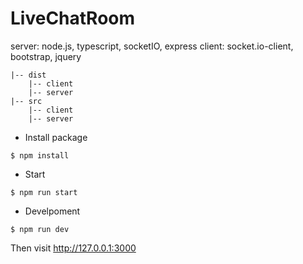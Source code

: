 # LiveChatRoom
server: node.js, typescript, socketIO, express
client: socket.io-client, bootstrap, jquery

    |-- dist
        |-- client
        |-- server
    |-- src
        |-- client
        |-- server

* Install package
```
$ npm install
```

* Start
```
$ npm run start
```

* Develpoment
```
$ npm run dev
```

Then visit http://127.0.0.1:3000